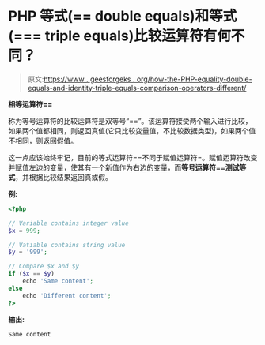 # PHP 等式(== double equals)和等式(=== triple equals)比较运算符有何不同？

> 原文:[https://www . geesforgeks . org/how-the-PHP-equality-double-equals-and-identity-triple-equals-comparison-operators-different/](https://www.geeksforgeeks.org/how-do-the-php-equality-double-equals-and-identity-triple-equals-comparison-operators-differ/)

**相等运算符==**

称为等号运算符的比较运算符是双等号“==”。该运算符接受两个输入进行比较，如果两个值都相同，则返回真值(它只比较变量值，不比较数据类型)，如果两个值不相同，则返回假值。

这一点应该始终牢记，目前的等式运算符==不同于赋值运算符=。赋值运算符改变并赋值左边的变量，使其有一个新值作为右边的变量，而**等号运算符==测试等式**，并根据比较结果返回真或假。

**例:**

```php
<?php

// Variable contains integer value
$x = 999;

// Vatiable contains string value
$y = '999';

// Compare $x and $y
if ($x == $y)
    echo 'Same content';
else
    echo 'Different content';
?>
```

**输出:**

```php
Same content

```